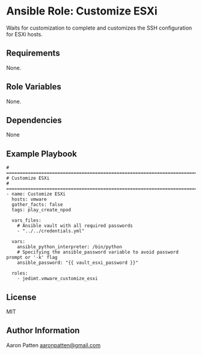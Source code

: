 Ansible Role: Customize ESXi
=========

Waits for customization to complete and customizes the SSH configuration for ESXi hosts.

Requirements
------------

None.

Role Variables
--------------

None.

Dependencies
------------

None

Example Playbook
----------------

    # ===========================================================================
    # Customize ESXi
    # ===========================================================================
    - name: Customize ESXi
      hosts: vmware
      gather_facts: false
      tags: play_create_npod

      vars_files:
        # Ansible vault with all required passwords
        - "../../credentials.yml"

      vars:
        ansible_python_interpreter: /bin/python
        # Specifying the ansible_password variable to avoid password prompt or '-k' flag
        ansible_password: "{{ vault_esxi_password }}"

      roles:
        - jedimt.vmware_customize_esxi


License
-------

MIT

Author Information
------------------

Aaron Patten
aaronpatten@gmail.com

